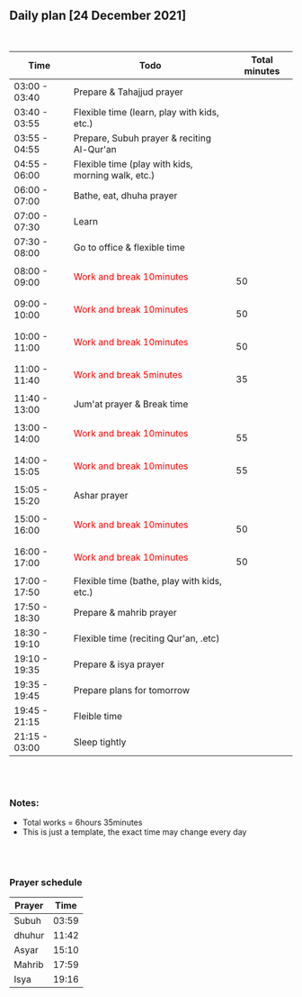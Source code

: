 ## Daily plan [24 December 2021]
<br />

Time|                 Todo|                                                Total minutes    
|-|-|-|
03:00 - 03:40|        Prepare & Tahajjud prayer|
03:40 - 03:55|        Flexible time (learn, play with kids, etc.)|
03:55 - 04:55|        Prepare, Subuh prayer & reciting Al-Qur'an|
04:55 - 06:00|        Flexible time (play with kids, morning walk, etc.)|
06:00 - 07:00|        Bathe, eat, dhuha prayer|
07:00 - 07:30|        Learn|
07:30 - 08:00|        Go to office & flexible time|
08:00 - 09:00|        <p style='color:red'>Work and break 10minutes|</p>    50
09:00 - 10:00|        <p style='color:red'>Work and break 10minutes|</p>    50
10:00 - 11:00|        <p style='color:red'>Work and break 10minutes|</p>    50
11:00 - 11:40|        <p style='color:red'>Work and break 5minutes|</p>     35
11:40 - 13:00|        Jum'at prayer & Break time|
13:00 - 14:00|        <p style='color:red'>Work and break 10minutes|</p>    55
14:00 - 15:05|        <p style='color:red'>Work and break 10minutes|</p>    55
15:05 - 15:20|        Ashar prayer|
15:00 - 16:00|        <p style='color:red'>Work and break 10minutes|</p>    50
16:00 - 17:00|        <p style='color:red'>Work and break 10minutes|</p>    50
17:00 - 17:50|        Flexible time (bathe, play with kids, etc.)|
17:50 - 18:30|        Prepare & mahrib prayer|
18:30 - 19:10|        Flexible time (reciting Qur'an, .etc)|
19:10 - 19:35|        Prepare & isya prayer|
19:35 - 19:45|        Prepare plans for tomorrow
19:45 - 21:15|        Fleible time|
21:15 - 03:00|        Sleep tightly|

<br />
<br />

### Notes:<br />
- Total works = 6hours 35minutes
- This is just a template, the exact time may change every day

<br />
<br />

### Prayer schedule
Prayer|         Time
|-|-|
Subuh|          03:59
dhuhur|         11:42
Asyar|          15:10
Mahrib|         17:59
Isya|           19:16



